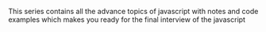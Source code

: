 This series contains all the advance topics of javascript with notes and code examples which makes you ready for the final interview of the javascript
